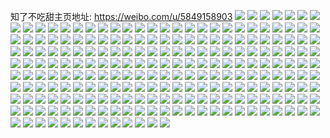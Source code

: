 知了不吃甜主页地址: https://weibo.com/u/5849158903 
![](https://wx4.sinaimg.cn/mw2000/006nQtqDgy1h8t5qjq10wj30u0140wni.jpg) 
![](https://wx4.sinaimg.cn/mw2000/006nQtqDgy1h8t5qir1xpj30u0140gtp.jpg) 
![](https://wx4.sinaimg.cn/mw2000/006nQtqDgy1h8l3zuscnhj30u012gjw8.jpg) 
![](https://wx4.sinaimg.cn/mw2000/006nQtqDgy1h8l3zv8c8tj30u013cq7w.jpg) 
![](https://wx4.sinaimg.cn/mw2000/006nQtqDgy1h8l3zvqv0wj30u0140466.jpg) 
![](https://wx4.sinaimg.cn/mw2000/006nQtqDgy1h8l3zua6i2j30u011wn3k.jpg) 
![](https://wx4.sinaimg.cn/mw2000/006nQtqDgy1h8l3zwoxe5j30u0140793.jpg) 
![](https://wx4.sinaimg.cn/mw2000/006nQtqDgy1h8hsl54jrfj30u0140n1z.jpg) 
![](https://wx4.sinaimg.cn/mw2000/006nQtqDgy1h8apjwmp71j30u014078d.jpg) 
![](https://wx4.sinaimg.cn/mw2000/006nQtqDgy1h8apjxl2dbj30u0140ahp.jpg) 
![](https://wx4.sinaimg.cn/mw2000/006nQtqDgy1h8apjypwgnj30u013mwh3.jpg) 
![](https://wx4.sinaimg.cn/mw2000/006nQtqDgy1h8apjz78n4j30u013xq6x.jpg) 
![](https://wx4.sinaimg.cn/mw2000/006nQtqDgy1h86na7j5qsj31sy0u00vv.jpg) 
![](https://wx4.sinaimg.cn/mw2000/006nQtqDgy1h83qn878dij30u0144wl2.jpg) 
![](https://wx4.sinaimg.cn/mw2000/006nQtqDgy1h83qn9ivq2j30u0140n5d.jpg) 
![](https://wx4.sinaimg.cn/mw2000/006nQtqDgy1h83qnbkhudj30u0140q6e.jpg) 
![](https://wx4.sinaimg.cn/mw2000/006nQtqDgy1h7y0kj435nj30u01sxdik.jpg) 
![](https://wx4.sinaimg.cn/mw2000/006nQtqDgy1h7wdtm5y7pj30kt0r7q6r.jpg) 
![](https://wx4.sinaimg.cn/mw2000/006nQtqDgy1h7upopafobj30u0140wj4.jpg) 
![](https://wx4.sinaimg.cn/mw2000/006nQtqDgy1h7rn5ukozcj30u0140147.jpg) 
![](https://wx4.sinaimg.cn/mw2000/006nQtqDgy1h7othwy2ejj30u0191gpa.jpg) 
![](https://wx4.sinaimg.cn/mw2000/006nQtqDgy1h7oti025cwj30u01syq6z.jpg) 
![](https://wx4.sinaimg.cn/mw2000/006nQtqDgy1h7oti0nb01j30u0191wig.jpg) 
![](https://wx4.sinaimg.cn/mw2000/006nQtqDgy1h7oti18488j30u011itdr.jpg) 
![](https://wx4.sinaimg.cn/mw2000/006nQtqDgy1h7oti1kpayj30u011htc0.jpg) 
![](https://wx4.sinaimg.cn/mw2000/006nQtqDgy1h7oti1xx3nj30u0191gpx.jpg) 
![](https://wx4.sinaimg.cn/mw2000/006nQtqDgy1h79drb9pq2j31900u03zm.jpg) 
![](https://wx4.sinaimg.cn/mw2000/006nQtqDgy1h79drhmdyqj30u0190jx6.jpg) 
![](https://wx4.sinaimg.cn/mw2000/006nQtqDgy1h79dree1yij30u017stgk.jpg) 
![](https://wx4.sinaimg.cn/mw2000/006nQtqDgy1h79dr9bhzpj31910u0q9m.jpg) 
![](https://wx4.sinaimg.cn/mw2000/006nQtqDgy1h79dr8k28ej30u01947d2.jpg) 
![](https://wx4.sinaimg.cn/mw2000/006nQtqDgy1h79dr8zgm0j31910u07a3.jpg) 
![](https://wx4.sinaimg.cn/mw2000/006nQtqDgy1h79dra6cj8j30u016rmza.jpg) 
![](https://wx4.sinaimg.cn/mw2000/006nQtqDgy1h79dr81crwj30u0190tax.jpg) 
![](https://wx4.sinaimg.cn/mw2000/006nQtqDgy1h79dr9tdr1j314o0u0jt7.jpg) 
![](https://wx4.sinaimg.cn/mw2000/006nQtqDgy1h76a4yjfgaj30u0140dp0.jpg) 
![](https://wx4.sinaimg.cn/mw2000/006nQtqDgy1h76a4w9fjhj30u0140q6x.jpg) 
![](https://wx4.sinaimg.cn/mw2000/006nQtqDgy1h759u9q3opj30u0140dk8.jpg) 
![](https://wx4.sinaimg.cn/mw2000/006nQtqDgy1h759u7yg61j30u0140jz0.jpg) 
![](https://wx4.sinaimg.cn/mw2000/006nQtqDgy1h6y3hd5bbfj30u00xlgrx.jpg) 
![](https://wx4.sinaimg.cn/mw2000/006nQtqDgy1h6y3hdi5vej30kk0vl76u.jpg) 
![](https://wx4.sinaimg.cn/mw2000/006nQtqDgy1h6x37gy25yj30u0140afz.jpg) 
![](https://wx4.sinaimg.cn/mw2000/006nQtqDgy1h6x37hcmppj30u014qgth.jpg) 
![](https://wx4.sinaimg.cn/mw2000/006nQtqDgy1h6uvroqscqj30u0140n27.jpg) 
![](https://wx4.sinaimg.cn/mw2000/006nQtqDgy1h6uvrqfjz9j30u0140n1o.jpg) 
![](https://wx4.sinaimg.cn/mw2000/006nQtqDgy1h6uvrr3wwxj30u015yjwl.jpg) 
![](https://wx4.sinaimg.cn/mw2000/006nQtqDgy1h6uvrrlp7rj30u014046v.jpg) 
![](https://wx4.sinaimg.cn/mw2000/006nQtqDgy1h6uvrmt8fcj30u0140dkp.jpg) 
![](https://wx4.sinaimg.cn/mw2000/006nQtqDgy1h6si3bhewtj30u0140wni.jpg) 
![](https://wx4.sinaimg.cn/mw2000/006nQtqDgy1h6rxlbkob3j30u00u00xo.jpg) 
![](https://wx4.sinaimg.cn/mw2000/006nQtqDly1h6ium5z6dpj30u0140glz.jpg) 
![](https://wx4.sinaimg.cn/mw2000/006nQtqDly1h6ium7y0nlj30u0140ju6.jpg) 
![](https://wx4.sinaimg.cn/mw2000/006nQtqDly1h6ium8g5vlj30yc0u0aaj.jpg) 
![](https://wx4.sinaimg.cn/mw2000/006nQtqDly1h6ium8xsyqj30u0140tc6.jpg) 
![](https://wx4.sinaimg.cn/mw2000/006nQtqDly1h6ium4vspyj30u010mtay.jpg) 
![](https://wx4.sinaimg.cn/mw2000/006nQtqDly1h6gatotfmbj30u0140tcz.jpg) 
![](https://wx4.sinaimg.cn/mw2000/006nQtqDly1h6gatpqaozj30u01400uw.jpg) 
![](https://wx4.sinaimg.cn/mw2000/006nQtqDly1h6gatq3i2pj30u014077u.jpg) 
![](https://wx4.sinaimg.cn/mw2000/006nQtqDly1h6e9zcxiwkj30u01syn1m.jpg) 
![](https://wx4.sinaimg.cn/mw2000/006nQtqDly1h6dhgw76taj30u0140gt8.jpg) 
![](https://wx4.sinaimg.cn/mw2000/006nQtqDly1h69djwmgv0j30u015l0vs.jpg) 
![](https://wx4.sinaimg.cn/mw2000/006nQtqDly1h69djxheg6j30u0141jyl.jpg) 
![](https://wx4.sinaimg.cn/mw2000/006nQtqDly1h69djz2j46j30u0140jz6.jpg) 
![](https://wx4.sinaimg.cn/mw2000/006nQtqDly1h66hx4lyx7j30u0141n2t.jpg) 
![](https://wx4.sinaimg.cn/mw2000/006nQtqDly1h62wg69nlvj30u0114gpq.jpg) 
![](https://wx4.sinaimg.cn/mw2000/006nQtqDly1h5smogjebbj30u0140dp5.jpg) 
![](https://wx4.sinaimg.cn/mw2000/006nQtqDly1h5smoi5z49j31400u00x6.jpg) 
![](https://wx4.sinaimg.cn/mw2000/006nQtqDly1h5p7j6g5b0j30u019443a.jpg) 
![](https://wx4.sinaimg.cn/mw2000/006nQtqDly1h5p7j7o2isj30u0194jxo.jpg) 
![](https://wx4.sinaimg.cn/mw2000/006nQtqDly1h5p7j8l36tj30u0194jwp.jpg) 
![](https://wx4.sinaimg.cn/mw2000/006nQtqDly1h5p7j9dts0j30u0194te4.jpg) 
![](https://wx4.sinaimg.cn/mw2000/006nQtqDly1h5p7j9zdg1j30u0192n2w.jpg) 
![](https://wx4.sinaimg.cn/mw2000/006nQtqDly1h5p7jaeanfj30u0192n1i.jpg) 
![](https://wx4.sinaimg.cn/mw2000/006nQtqDly1h5lpr28ojij30u014043m.jpg) 
![](https://wx4.sinaimg.cn/mw2000/006nQtqDly1h5lpr3qyq5j30u0140tfi.jpg) 
![](https://wx4.sinaimg.cn/mw2000/006nQtqDly1h5lpr8iau9j30u011awhs.jpg) 
![](https://wx4.sinaimg.cn/mw2000/006nQtqDly1h5lpr1gul7j30u0140q80.jpg) 
![](https://wx4.sinaimg.cn/mw2000/006nQtqDly1h5izpmsjjmj30u01407aa.jpg) 
![](https://wx4.sinaimg.cn/mw2000/006nQtqDly1h5izpotofzj30u0140n41.jpg) 
![](https://wx4.sinaimg.cn/mw2000/006nQtqDly1h58sraapfpj30u0140ads.jpg) 
![](https://wx4.sinaimg.cn/mw2000/006nQtqDly1h523pm9z4kj30u01407c3.jpg) 
![](https://wx4.sinaimg.cn/mw2000/006nQtqDly1h523pmt4fuj30u0140k5f.jpg) 
![](https://wx4.sinaimg.cn/mw2000/006nQtqDly1h50qpcsiqej30u0140455.jpg) 
![](https://wx4.sinaimg.cn/mw2000/006nQtqDly1h50qpdhjfxj30u0140n4o.jpg) 
![](https://wx4.sinaimg.cn/mw2000/006nQtqDly1h50qpaw0baj30u0140476.jpg) 
![](https://wx4.sinaimg.cn/mw2000/006nQtqDly1h4qjlaxyu6j30u0140jye.jpg) 
![](https://wx4.sinaimg.cn/mw2000/006nQtqDly1h4qjlaje95j30sx0lhjw2.jpg) 
![](https://wx4.sinaimg.cn/mw2000/006nQtqDly1h4kp746nhsj30u0140dkl.jpg) 
![](https://wx4.sinaimg.cn/mw2000/006nQtqDly1h4kp74utglj30u014110w.jpg) 
![](https://wx4.sinaimg.cn/mw2000/006nQtqDly1h4g1iifeeqj30u0140ti7.jpg) 
![](https://wx4.sinaimg.cn/mw2000/006nQtqDly1h4c8bklkpyj30u01907c5.jpg) 
![](https://wx4.sinaimg.cn/mw2000/006nQtqDly1h4c8b2c866j30u0191n6d.jpg) 
![](https://wx4.sinaimg.cn/mw2000/006nQtqDly1h4c8b30alzj30u0190n7h.jpg) 
![](https://wx4.sinaimg.cn/mw2000/006nQtqDly1h4c8b408ekj30u0140qa4.jpg) 
![](https://wx4.sinaimg.cn/mw2000/006nQtqDly1h42tqfmsnmj30u0140dl3.jpg) 
![](https://wx4.sinaimg.cn/mw2000/006nQtqDly1h42tqgrenmj30u0140n45.jpg) 
![](https://wx4.sinaimg.cn/mw2000/006nQtqDly1h42tqib3vpj30u0140gqv.jpg) 
![](https://wx4.sinaimg.cn/mw2000/006nQtqDgy1h3snyhhsdej30u0140wko.jpg) 
![](https://wx4.sinaimg.cn/mw2000/006nQtqDgy1h3snyhzkndj30u0140wns.jpg) 
![](https://wx4.sinaimg.cn/mw2000/006nQtqDly1h3pd8i15p5j30u0148q97.jpg) 
![](https://wx4.sinaimg.cn/mw2000/006nQtqDly1h3pd8inujsj30u0140n0k.jpg) 
![](https://wx4.sinaimg.cn/mw2000/006nQtqDgy1h3o6utfdxxj30u011idli.jpg) 
![](https://wx4.sinaimg.cn/mw2000/006nQtqDgy1h3o6uugfvnj30u011i7a4.jpg) 
![](https://wx4.sinaimg.cn/mw2000/006nQtqDgy1h2zxmvk7m9j30u01404a7.jpg) 
![](https://wx4.sinaimg.cn/mw2000/006nQtqDgy1h2xndr2r1ij30u012q0zg.jpg) 
![](https://wx4.sinaimg.cn/mw2000/006nQtqDgy1h2wl8z3rlyj30u01400z8.jpg) 
![](https://wx4.sinaimg.cn/mw2000/006nQtqDgy1h2wl8zmi49j30u0140gs5.jpg) 
![](https://wx4.sinaimg.cn/mw2000/006nQtqDgy1h2plko2uz5j31400u0k25.jpg) 
![](https://wx4.sinaimg.cn/mw2000/006nQtqDgy1h2plkpa626j30u0140qaw.jpg) 
![](https://wx4.sinaimg.cn/mw2000/006nQtqDgy1h2plkrdfocj313x0u046q.jpg) 
![](https://wx4.sinaimg.cn/mw2000/006nQtqDgy1h2p5ms0xh3j30u010qncg.jpg) 
![](https://wx4.sinaimg.cn/mw2000/006nQtqDgy1h2p5mt4likj30u010uq7x.jpg) 
![](https://wx4.sinaimg.cn/mw2000/006nQtqDgy1h2p5mtpn1nj31400u0ds7.jpg) 
![](https://wx4.sinaimg.cn/mw2000/006nQtqDgy1h2p5muz582j30u019047s.jpg) 
![](https://wx4.sinaimg.cn/mw2000/006nQtqDly1h2l2485z89j30u0140jy1.jpg) 
![](https://wx4.sinaimg.cn/mw2000/006nQtqDgy1h24ricbzguj30u010rmyg.jpg) 
![](https://wx4.sinaimg.cn/mw2000/006nQtqDgy1h24ribvqd5j30qy0zcwht.jpg) 
![](https://wx4.sinaimg.cn/mw2000/006nQtqDgy1h1t7x8qhpvj31400u014q.jpg) 
![](https://wx4.sinaimg.cn/mw2000/006nQtqDgy1h1t7x9rueoj30u0140gri.jpg) 
![](https://wx4.sinaimg.cn/mw2000/006nQtqDgy1h1t7xbha2gj30u0105jxd.jpg) 
![](https://wx4.sinaimg.cn/mw2000/006nQtqDgy1h1s56k7f26j30u0140tek.jpg) 
![](https://wx4.sinaimg.cn/mw2000/006nQtqDgy1h1s56lfq7yj30u014iag8.jpg) 
![](https://wx4.sinaimg.cn/mw2000/006nQtqDgy1h1s56j7zitj30u0140tdx.jpg) 
![](https://wx4.sinaimg.cn/mw2000/006nQtqDgy1h1qzc790ouj30u0140juc.jpg) 
![](https://wx4.sinaimg.cn/mw2000/006nQtqDgy1h1qzc7nblyj30u0140wix.jpg) 
![](https://wx4.sinaimg.cn/mw2000/006nQtqDgy1h1qzc6un4cj30u014079j.jpg) 
![](https://wx4.sinaimg.cn/mw2000/006nQtqDgy1h1ogkmhnkvj31sy0u0wh0.jpg) 
![](https://wx4.sinaimg.cn/mw2000/006nQtqDgy1h1nlhx09m5j30u0140gqw.jpg) 
![](https://wx4.sinaimg.cn/mw2000/006nQtqDgy1h1nlhwlsdyj30u01400zq.jpg) 
![](https://wx4.sinaimg.cn/mw2000/006nQtqDgy1h1l9qfttmaj30u00u0dkz.jpg) 
![](https://wx4.sinaimg.cn/mw2000/006nQtqDgy1h1jp77fa5dj30u014ejxf.jpg) 
![](https://wx4.sinaimg.cn/mw2000/006nQtqDgy1h15tyr7s5yj30j60j6wft.jpg) 
![](https://wx4.sinaimg.cn/mw2000/006nQtqDgy1h13tba3f58j30u014kadi.jpg) 
![](https://wx4.sinaimg.cn/mw2000/006nQtqDgy1h11fnn1yltj30ci0a074m.jpg) 
![](https://wx4.sinaimg.cn/mw2000/006nQtqDgy1h11fnnqxumj30rs0tt42w.jpg) 
![](https://wx4.sinaimg.cn/mw2000/006nQtqDgy1h0zvx6sioqj30hs0hsq4s.jpg) 
![](https://wx4.sinaimg.cn/mw2000/006nQtqDgy1h0y3zq9j0wj30u01sytf9.jpg) 
![](https://wx4.sinaimg.cn/mw2000/006nQtqDgy1h0veorkf8fj30u00u0jsp.jpg) 
![](https://wx4.sinaimg.cn/mw2000/006nQtqDgy1h0veourzoij30u01sywp4.jpg) 
![](https://wx4.sinaimg.cn/mw2000/006nQtqDgy1h0veowblq0j30u01sydlg.jpg) 
![](https://wx4.sinaimg.cn/mw2000/006nQtqDgy1h0veowpiogj30u00sz409.jpg) 
![](https://wx4.sinaimg.cn/mw2000/006nQtqDgy1h0swnzkzzfj30u017qq4x.jpg) 
![](https://wx4.sinaimg.cn/mw2000/006nQtqDgy1h0s4ia6e58j30u00v1wpa.jpg) 
![](https://wx4.sinaimg.cn/mw2000/006nQtqDgy1h0pjhgmu5mj30tu13uqb4.jpg) 
![](https://wx4.sinaimg.cn/mw2000/006nQtqDgy1h0ikfzspd9j30b1cm91c9.jpg) 
![](https://wx4.sinaimg.cn/mw2000/006nQtqDgy1h0hu3ydbwxj30tu0tu76b.jpg) 
![](https://wx4.sinaimg.cn/mw2000/006nQtqDgy1h0gewrspovj30u0140agl.jpg) 
![](https://wx4.sinaimg.cn/mw2000/006nQtqDgy1gzx6nmaxdnj30u0140gv6.jpg) 
![](https://wx4.sinaimg.cn/mw2000/006nQtqDgy1gzx6nnh8l7j30u010ujyk.jpg) 
![](https://wx4.sinaimg.cn/mw2000/006nQtqDgy1gzx6noguzqj30u0148n4k.jpg) 
![](https://wx4.sinaimg.cn/mw2000/006nQtqDly1gzdjc5hi09j30u0145grt.jpg) 
![](https://wx4.sinaimg.cn/mw2000/006nQtqDly1gzdjc607xvj30u018hqba.jpg) 
![](https://wx4.sinaimg.cn/mw2000/006nQtqDly1gzdjc6h1okj30u0140n3p.jpg) 
![](https://wx4.sinaimg.cn/mw2000/006nQtqDly1gzdjc6r5zjj30u0140dmv.jpg) 
![](https://wx4.sinaimg.cn/mw2000/006nQtqDly1gzdjc77b3nj31400u0n7q.jpg) 
![](https://wx4.sinaimg.cn/mw2000/006nQtqDly1gzdjc7taw7j30u01407dz.jpg) 
![](https://wx4.sinaimg.cn/mw2000/006nQtqDly1gz8sssy1w0j30u01437cn.jpg) 
![](https://wx4.sinaimg.cn/mw2000/006nQtqDly1gz8ssublrzj30u0140gti.jpg) 
![](https://wx4.sinaimg.cn/mw2000/006nQtqDly1gz8ssvuta9j30u0142n2w.jpg) 
![](https://wx4.sinaimg.cn/mw2000/006nQtqDly1gz8ssxfrq2j30u00u0jwz.jpg) 
![](https://wx4.sinaimg.cn/mw2000/006nQtqDly1gz8ssy5kx9j30u00u07b1.jpg) 
![](https://wx4.sinaimg.cn/mw2000/006nQtqDly1gz8sswa99gj30u00u0wjo.jpg) 
![](https://wx4.sinaimg.cn/mw2000/006nQtqDly1gz33j2dt92j30u0140qa8.jpg) 
![](https://wx4.sinaimg.cn/mw2000/006nQtqDly1gz33j2p8v3j30u00utq6b.jpg) 
![](https://wx4.sinaimg.cn/mw2000/006nQtqDgy1gxfq36tbifj33402c0npg.jpg) 
![](https://wx4.sinaimg.cn/mw2000/006nQtqDgy1gxfq389hgyj32943057wk.jpg) 
![](https://wx4.sinaimg.cn/mw2000/006nQtqDgy1gxfq39d7lxj32c03407wj.jpg) 
![](https://wx4.sinaimg.cn/mw2000/006nQtqDgy1gxfq3dp6gwj31541kw4oi.jpg) 
![](https://wx4.sinaimg.cn/mw2000/006nQtqDgy1gxfq3ehw5fj32272qxx6q.jpg) 
![](https://wx4.sinaimg.cn/mw2000/006nQtqDgy1gv0unlglm2j60u013sjug02.jpg) 
![](https://wx4.sinaimg.cn/mw2000/006nQtqDgy1gv0unm970ej60u01407cw02.jpg) 
![](https://wx4.sinaimg.cn/mw2000/006nQtqDgy1gv0unkpsh7j60u013ydi102.jpg) 
![](https://wx4.sinaimg.cn/mw2000/006nQtqDgy1gv0unntraqj60u0140dtj02.jpg) 
![](https://wx4.sinaimg.cn/mw2000/006nQtqDgy1gv0unmwsfsj60u0112n0202.jpg) 
![](https://wx4.sinaimg.cn/mw2000/006nQtqDgy1gv0unol7jjj60u0140qf302.jpg) 
![](https://wx4.sinaimg.cn/mw2000/006nQtqDgy1guyu6d7ttqj60u0140woi02.jpg) 
![](https://wx4.sinaimg.cn/mw2000/006nQtqDgy1guyu6dz87nj60u0140thh02.jpg) 
![](https://wx4.sinaimg.cn/mw2000/006nQtqDgy1guyu6f48b9j60u0140n5y02.jpg) 
![](https://wx4.sinaimg.cn/mw2000/006nQtqDgy1guyu6fs11gj60u014014o02.jpg) 
![](https://wx4.sinaimg.cn/mw2000/006nQtqDgy1guyu6gi0qnj60u0140gwu02.jpg) 
![](https://wx4.sinaimg.cn/mw2000/006nQtqDgy1guyu6gzcsvj60u014013w02.jpg) 
![](https://wx4.sinaimg.cn/mw2000/006nQtqDgy1guyu6hm227j60u0140qek02.jpg) 
![](https://wx4.sinaimg.cn/mw2000/006nQtqDgy1guyu6i45olj60u0140nbp02.jpg) 
![](https://wx4.sinaimg.cn/mw2000/006nQtqDgy1guyu6ioagbj60u01407fj02.jpg) 
![](https://wx4.sinaimg.cn/mw2000/006nQtqDgy1guux8kupi2j61400u0tj302.jpg) 
![](https://wx4.sinaimg.cn/mw2000/006nQtqDgy1guux8l9wh5j61400u0qgi02.jpg) 
![](https://wx4.sinaimg.cn/mw2000/006nQtqDgy1guux8kgg8kj61400u016002.jpg) 
![](https://wx4.sinaimg.cn/mw2000/006nQtqDgy1guux8lwvlej60u01404by02.jpg) 
![](https://wx4.sinaimg.cn/mw2000/006nQtqDgy1guux8mw9wmj61400u0anz02.jpg) 
![](https://wx4.sinaimg.cn/mw2000/006nQtqDgy1guux8mddnhj60u01404b602.jpg) 
![](https://wx4.sinaimg.cn/mw2000/006nQtqDgy1guux8nfk3jj60u014012y02.jpg) 
![](https://wx4.sinaimg.cn/mw2000/006nQtqDgy1guux8nyg1dj60u0140tlp02.jpg) 
![](https://wx4.sinaimg.cn/mw2000/006nQtqDgy1guux8ofqj5j60u014046o02.jpg) 
![](https://wx4.sinaimg.cn/mw2000/006nQtqDly1gsrzao9205j30u014010p.jpg) 
![](https://wx4.sinaimg.cn/mw2000/006nQtqDly1gsrzanaho4j30u0140tg5.jpg) 
![](https://wx4.sinaimg.cn/mw2000/006nQtqDly1gsrzanpuyjj30u00xu0zr.jpg) 
![](https://wx4.sinaimg.cn/mw2000/006nQtqDly1gsrzap4w71j30u0140qaa.jpg) 
![](https://wx4.sinaimg.cn/mw2000/006nQtqDly1gsrzapnb70j30u01407bj.jpg) 
![](https://wx4.sinaimg.cn/mw2000/006nQtqDly1gsrzaq6v0bj30u00z47bk.jpg) 
![](https://wx4.sinaimg.cn/mw2000/006nQtqDgy1gsmi3xfyzzj30u0147jwn.jpg) 
![](https://wx4.sinaimg.cn/mw2000/006nQtqDgy1gsmi3wti8cj30u0146tj5.jpg) 
![](https://wx4.sinaimg.cn/mw2000/006nQtqDgy1gsmi3yp5ijj30u01404cn.jpg) 
![](https://wx4.sinaimg.cn/mw2000/006nQtqDgy1gsmi3zpexcj30u0140wng.jpg) 
![](https://wx4.sinaimg.cn/mw2000/006nQtqDgy1gsmi3z7uojj30u0140qaq.jpg) 
![](https://wx4.sinaimg.cn/mw2000/006nQtqDgy1gsmi3y0druj30u01407cl.jpg) 
![](https://wx4.sinaimg.cn/mw2000/006nQtqDly1gniskcp9szj311e1ekdv2.jpg) 
![](https://wx4.sinaimg.cn/mw2000/006nQtqDly1gniskeo5qfj32c0340u0x.jpg) 
![](https://wx4.sinaimg.cn/mw2000/006nQtqDly1gniski6yplj316o1kwhdt.jpg) 
![](https://wx4.sinaimg.cn/mw2000/006nQtqDly1gniskk4s4qj316o1kwkjl.jpg) 
![](https://wx4.sinaimg.cn/mw2000/006nQtqDly1gniskm2sx4j316o1kwkjl.jpg) 
![](https://wx4.sinaimg.cn/mw2000/006nQtqDly1gniskpaa32j32c03404qr.jpg) 
![](https://wx4.sinaimg.cn/mw2000/006nQtqDly1gja6p3blfej326j2wqqv5.jpg) 
![](https://wx4.sinaimg.cn/mw2000/006nQtqDly1gja6p6gmkzj33402c0b2a.jpg) 
![](https://wx4.sinaimg.cn/mw2000/006nQtqDly1gja6p45psxj31ao0yxaow.jpg) 
![](https://wx4.sinaimg.cn/mw2000/006nQtqDly1gja6p7uhitj31kw16o7wh.jpg) 
![](https://wx4.sinaimg.cn/mw2000/006nQtqDly1gja6p282lzj316q1kw1kx.jpg) 
![](https://wx4.sinaimg.cn/mw2000/006nQtqDly1gja6p8vdepj316o1kw4qp.jpg) 
![](https://wx4.sinaimg.cn/mw2000/006nQtqDly1gja6p9ol33j33402c04qp.jpg) 
![](https://wx4.sinaimg.cn/mw2000/006nQtqDly1gja6peaw14j32c0340x6r.jpg) 
![](https://wx4.sinaimg.cn/mw2000/006nQtqDly1gja6pg09d6j316o1kwtxv.jpg) 
